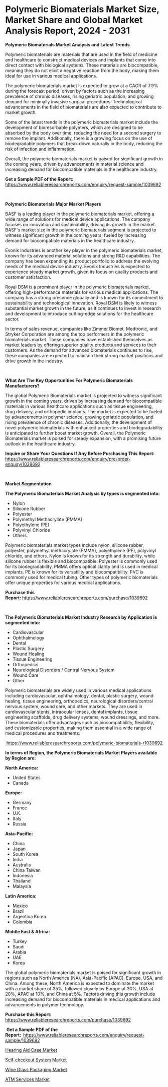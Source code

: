 <p><h1>Polymeric Biomaterials Market Size, Market Share and Global Market Analysis Report, 2024 - 2031</h1></p><p><strong>Polymeric Biomaterials Market Analysis and Latest Trends</strong></p>
<p><p>Polymeric biomaterials are materials that are used in the field of medicine and healthcare to construct medical devices and implants that come into direct contact with biological systems. These materials are biocompatible, meaning they do not elicit a negative reaction from the body, making them ideal for use in various medical applications.</p><p>The polymeric biomaterials market is expected to grow at a CAGR of 7.9% during the forecast period, driven by factors such as the increasing prevalence of chronic diseases, rising geriatric population, and growing demand for minimally invasive surgical procedures. Technological advancements in the field of biomaterials are also expected to contribute to market growth.</p><p>Some of the latest trends in the polymeric biomaterials market include the development of bioresorbable polymers, which are designed to be absorbed by the body over time, reducing the need for a second surgery to remove the implant. Additionally, there is a growing focus on the use of biodegradable polymers that break down naturally in the body, reducing the risk of infection and inflammation.</p><p>Overall, the polymeric biomaterials market is poised for significant growth in the coming years, driven by advancements in material science and increasing demand for biocompatible materials in the healthcare industry.</p></p>
<p><strong>Get a Sample PDF of the Report:&nbsp;</strong> <a href="https://www.reliableresearchreports.com/enquiry/request-sample/1039692">https://www.reliableresearchreports.com/enquiry/request-sample/1039692</a></p>
<p>&nbsp;</p>
<p><strong>Polymeric Biomaterials Major Market Players</strong></p>
<p><p>BASF is a leading player in the polymeric biomaterials market, offering a wide range of solutions for medical device applications. The company focuses on innovation and sustainability, driving its growth in the market. BASF's market size in the polymeric biomaterials segment is projected to witness significant growth in the coming years, fueled by increasing demand for biocompatible materials in the healthcare industry.</p><p>Evonik Industries is another key player in the polymeric biomaterials market, known for its advanced material solutions and strong R&D capabilities. The company has been expanding its product portfolio to address the evolving needs of the medical device industry. Evonik Industries is expected to experience steady market growth, given its focus on quality products and customer satisfaction.</p><p>Royal DSM is a prominent player in the polymeric biomaterials market, offering high-performance materials for various medical applications. The company has a strong presence globally and is known for its commitment to sustainability and technological innovation. Royal DSM is likely to witness substantial market growth in the future, as it continues to invest in research and development to introduce cutting-edge solutions for the healthcare sector.</p><p>In terms of sales revenue, companies like Zimmer Biomet, Medtronic, and Stryker Corporation are among the top performers in the polymeric biomaterials market. These companies have established themselves as market leaders by offering superior quality products and services to their customers. As the demand for advanced biomaterials continues to rise, these companies are expected to maintain their strong market positions and drive growth in the industry.</p></p>
<p>&nbsp;</p>
<p><strong>What Are The Key Opportunities For Polymeric Biomaterials Manufacturers?</strong></p>
<p><p>The global Polymeric Biomaterials market is projected to witness significant growth in the coming years, driven by increasing demand for biocompatible materials in various healthcare applications such as tissue engineering, drug delivery, and orthopedic implants. The market is expected to be fueled by advancements in polymer science, growing geriatric population, and rising prevalence of chronic diseases. Additionally, the development of novel polymeric biomaterials with enhanced properties and biodegradability is anticipated to further boost market growth. Overall, the Polymeric Biomaterials market is poised for steady expansion, with a promising future outlook in the healthcare industry.</p></p>
<p><strong>Inquire or Share Your Questions If Any Before Purchasing This Report:</strong> <a href="https://www.reliableresearchreports.com/enquiry/pre-order-enquiry/1039692">https://www.reliableresearchreports.com/enquiry/pre-order-enquiry/1039692</a></p>
<p>&nbsp;</p>
<p><strong>Market Segmentation</strong></p>
<p><strong>The Polymeric Biomaterials Market Analysis by types is segmented into:</strong></p>
<p><ul><li>Nylon</li><li>Silicone Rubber</li><li>Polyester</li><li>Polymethyl Methacrylate (PMMA)</li><li>Polyethylene (PE)</li><li>Polyvinyl Chloride</li><li>Others</li></ul></p>
<p><p>Polymeric biomaterials market types include nylon, silicone rubber, polyester, polymethyl methacrylate (PMMA), polyethylene (PE), polyvinyl chloride, and others. Nylon is known for its strength and durability, while silicone rubber is flexible and biocompatible. Polyester is commonly used for its biodegradability. PMMA offers optical clarity and is used in medical implants. PE is known for its versatility and biocompatibility. PVC is commonly used for medical tubing. Other types of polymeric biomaterials offer unique properties for various medical applications.</p></p>
<p><strong>Purchase this Report:&nbsp;</strong><a href="https://www.reliableresearchreports.com/purchase/1039692">https://www.reliableresearchreports.com/purchase/1039692</a></p>
<p>&nbsp;</p>
<p><strong>The Polymeric Biomaterials Market Industry Research by Application is segmented into:</strong></p>
<p><ul><li>Cardiovascular</li><li>Ophthalmology</li><li>Dental</li><li>Plastic Surgery</li><li>Wound Healing</li><li>Tissue Engineering</li><li>Orthopedics</li><li>Neurological Disorders / Central Nervous System</li><li>Wound Care</li><li>Other</li></ul></p>
<p><p>Polymeric biomaterials are widely used in various medical applications including cardiovascular, ophthalmology, dental, plastic surgery, wound healing, tissue engineering, orthopedics, neurological disorders/central nervous system, wound care, and other markets. They are used in cardiovascular stents, intraocular lenses, dental implants, tissue engineering scaffolds, drug delivery systems, wound dressings, and more. These biomaterials offer advantages such as biocompatibility, flexibility, and customizable properties, making them essential in a wide range of medical procedures and treatments.</p></p>
<p><a href="https://www.reliableresearchreports.com/polymeric-biomaterials-r1039692">&nbsp;https://www.reliableresearchreports.com/polymeric-biomaterials-r1039692</a></p>
<p><strong>In terms of Region, the Polymeric Biomaterials Market Players available by Region are:</strong></p>
<p>
    <p> <strong> North America: </strong>
        <ul>
            <li>United States</li>
            <li>Canada</li>
        </ul>
        </p> 
    <p> <strong> Europe: </strong>
        <ul>
            <li>Germany</li>
            <li>France</li>
            <li>U.K.</li>
            <li>Italy</li>
            <li>Russia</li>
        </ul>
        </p> 
    <p> <strong> Asia-Pacific: </strong>
        <ul>
            <li>China</li>
            <li>Japan</li>
            <li>South Korea</li>
            <li>India</li>
            <li>Australia</li>
            <li>China Taiwan</li>
            <li>Indonesia</li>
            <li>Thailand</li>
            <li>Malaysia</li>
        </ul>
        </p> 
    <p> <strong> Latin America: </strong>
        <ul>
            <li>Mexico</li>
            <li>Brazil</li>
            <li>Argentina Korea</li>
            <li>Colombia</li>
        </ul>
        </p> 
    <p> <strong> Middle East & Africa: </strong>
        <ul>
            <li>Turkey</li>
            <li>Saudi</li>
            <li>Arabia</li>
            <li>UAE</li>
            <li>Korea</li>
        </ul>
    </p>
    </p>
<p><p>The global polymeric biomaterials market is poised for significant growth in regions such as North America (NA), Asia-Pacific (APAC), Europe, USA, and China. Among these, North America is expected to dominate the market with a market share of 35%, followed closely by Europe at 30%, USA at 20%, APAC at 10%, and China at 5%. Factors driving this growth include increasing demand for biocompatible materials in medical applications and advancements in polymer technology.</p></p>
<p><strong>Purchase this Report: </strong><a href="https://www.reliableresearchreports.com/purchase/1039692">https://www.reliableresearchreports.com/purchase/1039692</a></p>
<p>&nbsp;<strong>Get a Sample PDF of the Report:&nbsp;&nbsp;</strong><a href="https://www.reliableresearchreports.com/enquiry/request-sample/1039692">https://www.reliableresearchreports.com/enquiry/request-sample/1039692</a></p>
<p><strong></strong></p>
<p><p><a href="https://issuu.com/reportprime-2/docs/hearing-aid-case-market-size-2030.pptx">Hearing Aid Case Market</a></p><p><a href="https://github.com/anggakarna133/Market-Research-Report-List-1/blob/main/self-checkout-system-market.md">Self-checkout System Market</a></p><p><a href="https://issuu.com/reportprime-2/docs/wine-glass-packaging-market-size-2030.pptx">Wine Glass Packaging Market</a></p><p><a href="https://github.com/btwcqfvq34/Market-Research-Report-List-1/blob/main/atm-services-market.md">ATM Services Market</a></p></p>